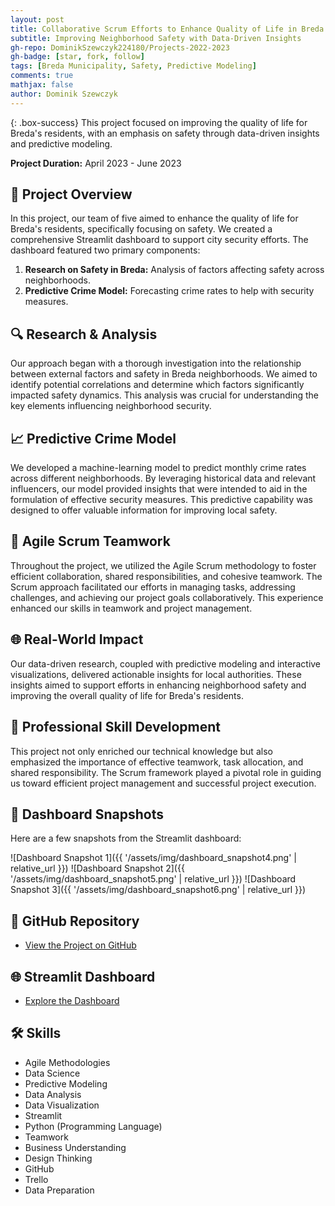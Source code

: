 ```yaml
---
layout: post
title: Collaborative Scrum Efforts to Enhance Quality of Life in Breda
subtitle: Improving Neighborhood Safety with Data-Driven Insights
gh-repo: DominikSzewczyk224180/Projects-2022-2023
gh-badge: [star, fork, follow]
tags: [Breda Municipality, Safety, Predictive Modeling]
comments: true
mathjax: false
author: Dominik Szewczyk
---
```


{: .box-success}
This project focused on improving the quality of life for Breda's residents, with an emphasis on safety through data-driven insights and predictive modeling.

**Project Duration:** April 2023 - June 2023

## 🎯 Project Overview

In this project, our team of five aimed to enhance the quality of life for Breda's residents, specifically focusing on safety. We created a comprehensive Streamlit dashboard to support city security efforts. The dashboard featured two primary components:
1. **Research on Safety in Breda:** Analysis of factors affecting safety across neighborhoods.
2. **Predictive Crime Model:** Forecasting crime rates to help with security measures.

## 🔍 Research & Analysis

Our approach began with a thorough investigation into the relationship between external factors and safety in Breda neighborhoods. We aimed to identify potential correlations and determine which factors significantly impacted safety dynamics. This analysis was crucial for understanding the key elements influencing neighborhood security.

## 📈 Predictive Crime Model

We developed a machine-learning model to predict monthly crime rates across different neighborhoods. By leveraging historical data and relevant influencers, our model provided insights that were intended to aid in the formulation of effective security measures. This predictive capability was designed to offer valuable information for improving local safety.

## 🤝 Agile Scrum Teamwork

Throughout the project, we utilized the Agile Scrum methodology to foster efficient collaboration, shared responsibilities, and cohesive teamwork. The Scrum approach facilitated our efforts in managing tasks, addressing challenges, and achieving our project goals collaboratively. This experience enhanced our skills in teamwork and project management.

## 🌐 Real-World Impact

Our data-driven research, coupled with predictive modeling and interactive visualizations, delivered actionable insights for local authorities. These insights aimed to support efforts in enhancing neighborhood safety and improving the overall quality of life for Breda's residents.

## 🌱 Professional Skill Development

This project not only enriched our technical knowledge but also emphasized the importance of effective teamwork, task allocation, and shared responsibility. The Scrum framework played a pivotal role in guiding us toward efficient project management and successful project execution.

## 📸 Dashboard Snapshots

Here are a few snapshots from the Streamlit dashboard:

![Dashboard Snapshot 1]({{ '/assets/img/dashboard_snapshot4.png' | relative_url }})
![Dashboard Snapshot 2]({{ '/assets/img/dashboard_snapshot5.png' | relative_url }})
![Dashboard Snapshot 3]({{ '/assets/img/dashboard_snapshot6.png' | relative_url }})

## 🔗 GitHub Repository

- [View the Project on GitHub](https://github.com/DominikSzewczyk224180/Projects-2022-2023/tree/main/Breda_Municipality_safty)

## 🌐 Streamlit Dashboard

- [Explore the Dashboard](https://breda-municipality-safty.streamlit.app/)

## 🛠 Skills

- Agile Methodologies
- Data Science
- Predictive Modeling
- Data Analysis
- Data Visualization
- Streamlit
- Python (Programming Language)
- Teamwork
- Business Understanding
- Design Thinking
- GitHub
- Trello
- Data Preparation
